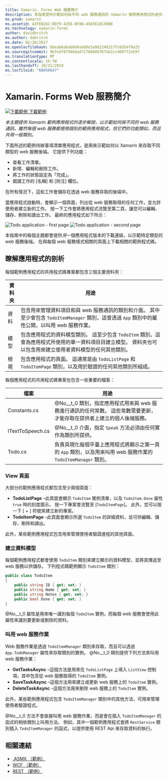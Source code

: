 ```yaml
---
title: Xamarin. Forms Web 服務簡介
description: 本指南提供示範如何與不同 web 服務通訊的 Xamarin 範例應用程式的逐步解說。 雖然每個 web 服務都使用個別的範例應用程式，但它們的功能類似，而且共用一般類別。
ms.prod: xamarin
ms.assetid: A3FEB262-0D79-42E6-8F8B-A565618C490B
ms.technology: xamarin-forms
author: davidbritch
ms.author: dabritch
ms.date: 02/28/2017
ms.openlocfilehash: bbeab6a6ab0d4a9d0e3a962240317fc0d54f9e25
ms.sourcegitcommit: 9bfedf07940dad7270db86767eb2cc4007f2a59f
ms.translationtype: MT
ms.contentlocale: zh-TW
ms.lasthandoff: 10/21/2019
ms.locfileid: "68656647"
---
```

# <a name="xamarinforms-web-services-introduction"></a>Xamarin. Forms Web 服務簡介

[![下載範例](~/media/shared/download.png) 下載範例](https://docs.microsoft.com/samples/xamarin/xamarin-forms-samples/webservices-todorest)

_本主題提供 Xamarin 範例應用程式的逐步解說，以示範如何與不同的 web 服務通訊。雖然每個 web 服務都使用個別的範例應用程式，但它們的功能類似，而且共用一般類別。_

下面所述的範例待辦事項清單應用程式，是用來示範如何以 Xamarin 來存取不同類型的 web 服務後端。 它提供下列功能：

- 查看工作清單。
- 新增、編輯和刪除工作。
- 將工作的狀態設定為「完成」。
- 朗讀工作的 [名稱] 和 [附注] 欄位。

在所有情況下，這些工作會儲存在透過 web 服務存取的後端中。

當應用程式啟動時，會顯示一個頁面，列出從 web 服務取得的任何工作，並允許使用者建立新的工作。 按一下工作會將應用程式流覽至第二頁，讓您可以編輯、儲存、刪除和讀出工作。 最終的應用程式如下所示：

![](introduction-images/app-example-1.png "Todo application - first page")
![](introduction-images/app-example-2.png "Todo application - second page")

本指南中的每個主題都會提供*另*一個應用程式版本的下載連結，以示範特定類型的 web 服務後端。 在與每個 web 服務樣式相關的頁面上下載相關的範例程式碼。

## <a name="understand-the-application-anatomy"></a>瞭解應用程式的剖析

每個範例應用程式的共用程式碼專案都包含三個主要資料夾：

|資料夾|用途|
|--- |--- |
|資料|包含用來管理資料項目和與 web 服務通訊的類別和介面。 其中至少會包含 `TodoItemManager` 類別，這會透過 `App` 類別中的屬性公開，以叫用 web 服務作業。|
|模型|包含應用程式的資料模型類別。 這至少包含 `TodoItem` 類別，這會為應用程式所使用的單一資料項目目建立模型。 資料夾也可以包含用來建立使用者資料模型的任何其他類別。|
|檢視|包含應用程式的頁面。 這通常是由 `TodoListPage` 和 `TodoItemPage` 類別，以及用於驗證的任何其他類別所組成。|

每個應用程式的共用程式碼專案也包含一些重要的檔案：

|檔案|用途|
|--- |--- |
|Constants.cs|@No__t_0 類別，指定應用程式用來與 web 服務進行通訊的任何常數。 這些常數需要更新，才能存取在提供者上建立的個人後端服務。|
|ITextToSpeech.cs|@No__t_0 介面，指定 `Speak` 方法必須由任何實作為類別所提供。|
|Todo.cs|負責具現化每個平臺上應用程式將顯示之第一頁的 `App` 類別，以及用來叫用 web 服務作業的 `TodoItemManager` 類別。|

### <a name="view-pages"></a>View 頁面

大部分的範例應用程式都包含至少兩個頁面：

- **TodoListPage** –此頁面會顯示 `TodoItem` 實例清單，以及 `TodoItem.Done` 屬性 `true` 時的刻度圖示。 按一下專案會流覽至 [`TodoItemPage`]。 此外，您可以按一下 [ *+* ] 符號來建立新的專案。
- **TodoItemPage** –此頁面會顯示所選 `TodoItem` 的詳細資料，並可供編輯、儲存、刪除和讀出。

此外，某些範例應用程式包含用來管理使用者驗證進程的其他頁面。

### <a name="model-the-data"></a>建立資料模型

每個範例應用程式都會使用 `TodoItem` 類別來建立顯示的資料模型，並將其傳送至 web 服務以供儲存。 下列程式碼範例顯示 `TodoItem` 類別：

```csharp
public class TodoItem
{
    public string ID { get; set; }
    public string Name { get; set; }
    public string Notes { get; set; }
    public bool Done { get; set; }
}
```

@No__t_0 屬性是用來唯一識別每個 `TodoItem` 實例，而每個 web 服務會使用此屬性來識別要更新或刪除的資料。

### <a name="invoke-web-service-operations"></a>叫用 web 服務作業

Web 服務作業是透過 `TodoItemManager` 類別來存取，而且可以透過 `App.TodoManager` 屬性來存取類別的實例。 @No__t_0 類別提供下列方法來叫用 web 服務作業：

- **GetTasksAsync** –這個方法是用來在 `TodoListPage` 上填入 `ListView` 控制項，其中包含從 web 服務取得的 `TodoItem` 實例。
- **SaveTaskAsync** –這個方法用來建立或更新 web 服務上的 `TodoItem` 實例。
- **DeleteTaskAsync** –這個方法用來刪除 web 服務上的 `TodoItem` 實例。

此外，某些範例應用程式包含 `TodoItemManager` 類別中的其他方法，可用來管理使用者驗證程式。

@No__t_0 方法不會直接叫用 web 服務作業，而是會在插入 `TodoItemManager` 的函式的相依類別上叫用方法。 例如，其中一個範例應用程式會將 `RestService` 類別插入 `TodoItemManager` 的函式，以提供使用 REST Api 來存取資料的執行。

## <a name="related-links"></a>相關連結

- [.ASMX （範例）](https://docs.microsoft.com/samples/xamarin/xamarin-forms-samples/webservices-todoasmx)
- [WCF （範例）](https://docs.microsoft.com/samples/xamarin/xamarin-forms-samples/webservices-todowcf)
- [REST （範例）](https://docs.microsoft.com/samples/xamarin/xamarin-forms-samples/webservices-todorest)
